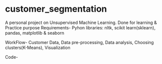 # customer_segmentation
A personal project on Unsupervised Machine Learning. Done for learning & Practice purpose
Requirements- Pyhon libraries: nltk, scikit learn(sklearn), pandas, matplotlib & seaborn


WorkFlow- Customer Data, Data pre-processing, Data analysis, Choosing clusters(K-Means), Visualization



Code-
